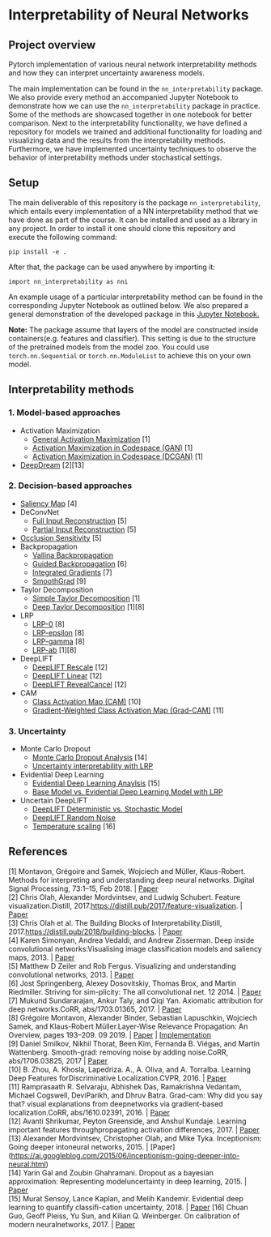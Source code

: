 # Interpretability of Neural Networks

## Project overview

Pytorch implementation of various neural network interpretability methods and how they can interpret uncertainty awareness models. 

The main implementation can be found in the `nn_interpretability` package. We also provide every method an accompanied Jupyter Notebook to demonstrate how we can use the `nn_interpretability` package in practice. Some of the methods are showcased together in one notebook for better comparison. Next to the interpretability functionality, we have defined a repository for models we trained and additional functionality for loading and visualizing data and the results from the interpretability methods. Furthermore, we have implemented uncertainty techniques to observe the behavior of interpretability methods under stochastical settings.

## Setup
The main deliverable of this repository is the package `nn_interpretability`, which entails every implementation of a NN interpretability method that we have done as part of the course. It can be installed and used as a library in any project. In order to install it one should clone this repository and execute the following command:
```
pip install -e .
```
After that, the package can be used anywhere by importing it:
```
import nn_interpretability as nni
```
An example usage of a particular interpretability method can be found in the corresponding Jupyter Notebook as outlined below. We also prepared a general demonstration of the developed package in this [Jupyter Notebook.](./14.Demo.ipynb)

**Note:** The package assume that layers of the model are constructed inside containers(e.g. features and classifier). This setting is due to the structure of the pretrained models from the model zoo. You could use `torch.nn.Sequential` or `torch.nn.ModuleList` to achieve this on your own model.

## Interpretability methods
### 1. Model-based approaches
 - Activation Maximization
   - [General Activation Maximization](./1.Activation_Maximization.ipynb) [1]
   - [Activation Maximization in Codespace (GAN)](./1.Activation_Maximization.ipynb) [1]
   - [Activation Maximization in Codespace (DCGAN)](./1.Activation_Maximization.ipynb) [1]
 - [DeepDream](./2.Deep_Dream.ipynb) [2][13]

### 2. Decision-based approaches
 - [Saliency Map](./3.Saliency_Maps.ipynb) [4]
 - DeConvNet
   - [Full Input Reconstruction](./4.Deconvolution.ipynb) [5]
   - [Partial Input Reconstruction](./4.Deconvolution.ipynb) [5]
 - [Occlusion Sensitivity](./5.Occlusion_Sensitivity.ipynb) [5]
 - Backpropagation
   - [Vallina Backpropagation](./6.Backpropagation.ipynb)
   - [Guided Backpropagation](./6.Backpropagation.ipynb) [6]
   - [Integrated Gradients](./6.Backpropagation.ipynb) [7]
   - [SmoothGrad](./6.Backpropagation.ipynb) [9]
 - Taylor Decomposition
   - [Simple Taylor Decomposition](./7.Taylor_Decomposition.ipynb) [1]
   - [Deep Taylor Decomposition](./7.Taylor_Decomposition.ipynb) [1][8]
 - LRP
   - [LRP-0](./8.1.LRP.ipynb) [8]
   - [LRP-epsilon](./8.1.LRP.ipynb) [8]
   - [LRP-gamma](./8.1.LRP.ipynb) [8]
   - [LRP-ab](./8.1.LRP.ipynb) [1][8]
 - DeepLIFT
   - [DeepLIFT Rescale](./9.DeepLIFT.ipynb) [12]
   - [DeepLIFT Linear](./9.DeepLIFT.ipynb) [12]
   - [DeepLIFT RevealCancel](./9.DeepLIFT.ipynb) [12]
 - CAM
   - [Class Activation Map (CAM)](./10.1.Class_Activation_Map.ipynb) [10]
   - [Gradient-Weighted Class Activation Map (Grad-CAM)](./10.2.Grad_Class_Activation_Map.ipynb) [11]

### 3. Uncertainty
 - Monte Carlo Dropout 
   - [Monte Carlo Dropout Analysis](./11.MC_Dropout_Interpretability.ipynb) [14]
   - [Uncertainty interpretability with LRP](./11.MC_Dropout_Interpretability.ipynb)
 - Evidential Deep Learning
   - [Evidential Deep Learning Anaylsis](./12.Evidential_Interpretability.ipynb) [15]
   - [Base Model vs. Evidential Deep Learning Model with LRP](./12.Evidential_Interpretability.ipynb)
 - Uncertain DeepLIFT
   - [DeepLIFT Deterministic vs. Stochastic Model](./13.Uncertainty_Aware_DeepLIFT.ipynb)
   - [DeepLIFT Random Noise](./13.Uncertainty_Aware_DeepLIFT.ipynb)
   - [Temperature scaling](./13.Uncertainty_Aware_DeepLIFT.ipynb) [16]

## References
[1] Montavon, Grégoire and Samek, Wojciech and Müller, Klaus-Robert. Methods for interpreting and understanding deep neural networks. Digital Signal Processing, 73:1–15, Feb 2018. | [Paper](https://arxiv.org/abs/1706.07979)  
[2] Chris Olah, Alexander Mordvintsev, and Ludwig Schubert. Feature visualization.Distill, 2017.https://distill.pub/2017/feature-visualization. | [Paper](https://distill.pub/2017/feature-visualization/)  
[3] Chris Olah et al. The Building Blocks of Interpretability.Distill, 2017.https://distill.pub/2018/building-blocks. | [Paper](https://distill.pub/2018/building-blocks/)  
[4] Karen Simonyan, Andrea Vedaldi, and Andrew Zisserman. Deep inside convolutional networks:Visualising image classification models and saliency maps, 2013. | [Paper](https://arxiv.org/pdf/1312.6034.pdf)  
[5] Matthew D Zeiler and Rob Fergus. Visualizing and understanding convolutional networks, 2013. | [Paper](https://arxiv.org/pdf/1311.2901.pdf)  
[6] Jost Springenberg, Alexey Dosovitskiy, Thomas Brox, and Martin Riedmiller. Striving for sim-plicity: The all convolutional net. 12 2014. | [Paper](https://arxiv.org/pdf/1412.6806.pdf)  
[7] Mukund Sundararajan, Ankur Taly, and Qiqi Yan. Axiomatic attribution for deep networks.CoRR, abs/1703.01365, 2017. | [Paper](https://arxiv.org/pdf/1703.01365.pdf)   
[8] Grégoire Montavon, Alexander Binder, Sebastian Lapuschkin, Wojciech Samek, and Klaus-Robert Müller.Layer-Wise Relevance Propagation:  An Overview, pages 193–209. 09 2019. | [Paper](http://iphome.hhi.de/samek/pdf/MonXAI19.pdf) | [Implementation](./8.1.LRP.ipynb)  
[9] Daniel Smilkov, Nikhil Thorat, Been Kim, Fernanda B. Viégas, and Martin Wattenberg. Smooth-grad:  removing noise by adding noise.CoRR, abs/1706.03825, 2017 | [Paper](https://arxiv.org/pdf/1706.03825.pdf)   
[10] B. Zhou, A. Khosla, Lapedriza. A., A. Oliva, and A. Torralba. Learning  Deep  Features  forDiscriminative Localization.CVPR, 2016. | [Paper](http://cnnlocalization.csail.mit.edu/Zhou_Learning_Deep_Features_CVPR_2016_paper.pdf)  
[11]  Ramprasaath R. Selvaraju, Abhishek Das, Ramakrishna Vedantam, Michael Cogswell, DeviParikh, and Dhruv Batra. Grad-cam: Why did you say that? visual  explanations from deepnetworks via gradient-based localization.CoRR, abs/1610.02391, 2016. | [Paper](https://arxiv.org/pdf/1610.02391.pdf)  
[12] Avanti Shrikumar, Peyton Greenside, and Anshul Kundaje. Learning important features throughpropagating activation differences, 2017. | [Paper](https://arxiv.org/pdf/1704.02685.pdf)   
[13] Alexander Mordvintsev, Christopher Olah, and Mike Tyka. Inceptionism: Going deeper intoneural networks, 2015. | [Paper] (https://ai.googleblog.com/2015/06/inceptionism-going-deeper-into-neural.html)  
[14] Yarin Gal and Zoubin Ghahramani. Dropout as a bayesian approximation: Representing modeluncertainty in deep learning, 2015. | [Paper](https://arxiv.org/pdf/1506.02142.pdf)  
[15] Murat Sensoy, Lance Kaplan, and Melih Kandemir.  Evidential deep learning to quantify classifi-cation uncertainty, 2018. | [Paper](https://arxiv.org/pdf/1806.01768.pdf)
[16] Chuan Guo, Geoff Pleiss, Yu Sun, and Kilian Q. Weinberger. On calibration of modern neuralnetworks, 2017.
 | [Paper](http://proceedings.mlr.press/v70/guo17a/guo17a.pdf)  
